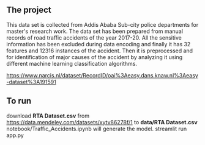 ## The project
This data set is collected from Addis Ababa Sub-city police departments for master's research work. The data set has been prepared from manual records of road traffic accidents of the year 2017-20. All the sensitive information has been excluded during data encoding and finally it has 32 features and 12316 instances of the accident. Then it is preprocessed and for identification of major causes of the accident by analyzing it using different machine learning classification algorithms.

https://www.narcis.nl/dataset/RecordID/oai%3Aeasy.dans.knaw.nl%3Aeasy-dataset%3A191591

## To run
download **RTA Dataset.csv** from https://data.mendeley.com/datasets/xytv86278f/1 to **data/RTA Dataset.csv**
notebook/Traffic_Accidents.ipynb will generate the model.
streamlit run app.py

